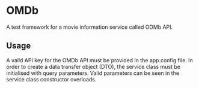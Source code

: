 # OMDb

A test framework for a movie information service called ODMb API. 

## Usage

A valid API key for the OMDb API must be provided in the app.config file. In order to create a data transfer object (DTO), the service class must be initialised with query parameters. Valid parameters can be seen in the service class constructor overloads.
